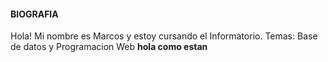 #### BIOGRAFIA 

Hola! Mi nombre es Marcos y estoy cursando el Informatorio. 
Temas: Base de datos y Programacion Web
**hola como estan**